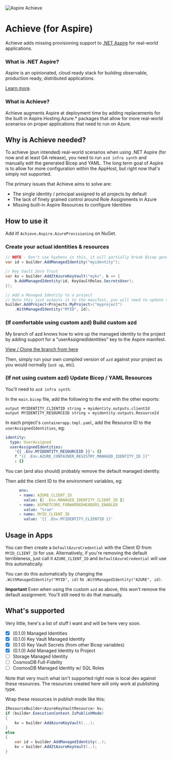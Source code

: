 ![Aspire Achieve](https://github.com/rudiv/Achieve.Aspire/blob/main/assets/aspire-achieve.png?raw=true)

# Achieve (for Aspire)

Achieve adds missing provisioning support to [.NET Aspire](https://github.com/dotnet/aspire) for real-world applications.

### What is .NET Aspire?

Aspire is an opinionated, cloud ready stack for building observable, production ready, distributed applications.

[Learn more](https://learn.microsoft.com/en-us/dotnet/aspire/get-started/aspire-overview).

### What is Achieve?

Achieve augments Aspire at deployment time by adding replacements for the built in Aspire.Hosting.Azure.* packages that
allow for more real-world scenarios on proper applications that need to run on Azure.

## Why is Achieve needed?

To achieve (pun intended) real-world scenarios when using .NET Aspire (for now and at least GA release), you need to run
`azd infra synth` and manually edit the generated Bicep and YAML. The long term goal of Aspire is to allow for more
configuration within the AppHost, but right now that's simply not supported.

The primary issues that Achieve aims to solve are:

- The single identity / principal assigned to all projects by default
- The lack of finely grained control around Role Assignments in Azure
- Missing built-in Aspire Resources to configure Identities

## How to use it

Add it! `Achieve.Aspire.AzureProvisioning` on NuGet.

### Create your actual identities & resources

```csharp
// NOTE - Don't use hyphens in this, it will partially break Bicep generation despite "Name must contain only ASCII letters, digits, and hyphens."
var id = builder.AddManagedIdentity("myidentity");

// Key Vault Zero Trust
var kv = builder.AddZtAzureKeyVault("mykv", b => {
    b.AddManagedIdentity(id, KeyVaultRoles.SecretsUser);
});

// Add a Managed Identity to a project
// Note this just outputs it to the manifest, you will need to update the YAML or use the azd branch above
builder.AddProject<Projects.MyProject>("myproject")
    .WithManagedIdentity("MYID", id);
```

### (If comfortable using custom azd) Build custom azd

My branch of azd knows how to wire up the managed identity to the project by adding support for a "userAssignedIdentities"
key to the Aspire manifest.

[View / Clone the branch from here](https://github.com/rudiv/azure-dev/tree/aspire-project-uai)

Then, simply run your own compiled version of `azd` against your project as you would normally (`azd up`, etc).

### (If not using custom azd) Update Bicep / YAML Resources

You'll need to `azd infra synth`.

In the `main.bicep` file, add the following to the end with the other exports:

```
output MYIDENTITY_CLIENTID string = myidentity.outputs.clientId
output MYIDENTITY_RESOURCEID string = myidentity.outputs.ResourceId
```

In each project's `containerapp.tmpl.yaml`, add the Resource ID to the `userAssignedIdentities`, eg:

```yaml
identity:
  type: UserAssigned
  userAssignedIdentities:
    '{{ .Env.MYIDENTITY_RESOURCEID }}': {}
    ? "{{ .Env.AZURE_CONTAINER_REGISTRY_MANAGED_IDENTITY_ID }}"
    : {}
```

You can (and also should) probably remove the default managed identity.

Then add the client ID to the environment variables, eg:

```yaml
      env:
      - name: AZURE_CLIENT_ID
        value: {{ .Env.MANAGED_IDENTITY_CLIENT_ID }}
      - name: ASPNETCORE_FORWARDEDHEADERS_ENABLED
        value: "true"
      - name: MYID_CLIENT_ID
        value: '{{ .Env.MYIDENTITY_CLIENTID }}'
```

## Usage in Apps

You can then create a `DefaultAzureCredential` with the Client ID from `MYID_CLIENT_ID` for use. Alternatively, if you're
removing the default terribleness, just call it `AZURE_CLIENT_ID` and `DefaultAzureCredential` will use this automatically.

You can do this automatically by changing the `.WithManagedIdentity("MYID", id)` to `.WithManagedIdentity("AZURE", id)`.

**Important** Even when using the custom `azd` as above, this won't remove the default assignment. You'll still need to
do that manually.

## What's supported

Very little, here's a list of stuff I want and will be here very soon.

- [x] (0.1.0) Managed Identities
- [x] (0.1.0) Key Vault Managed Identity
- [x] (0.1.0) Key Vault Secrets (from other Bicep variables)
- [x] (0.1.0) Add Managed Identity to Project
- [ ] Storage Managed Identity
- [ ] CosmosDB Full-Fidelity
- [ ] CosmosDB Managed Identity w/ SQL Roles

Note that very much what isn't supported right now is local dev against these resources. The resources created here will
only work at publishing type.

Wrap these resources in publish mode like this:
```csharp
IResourceBuilder<AzureKeyVaultResource> kv;
if (builder.ExecutionContext.IsPublishMode)
{
    kv = builder.AddAzureKeyVault(...);
}
else
{
    var id = builder.AddManagedIdentity(..);
    kv = builder.AddZtAzureKeyVault(..);
}
```